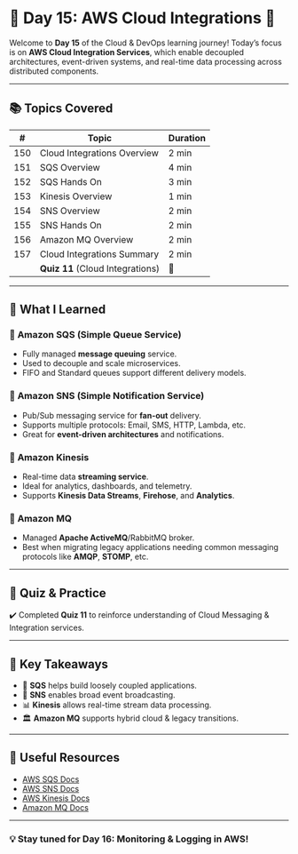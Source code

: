 # 📅 Day 15: AWS Cloud Integrations 🚀

Welcome to **Day 15** of the Cloud & DevOps learning journey! Today’s focus is on **AWS Cloud Integration Services**, which enable decoupled architectures, event-driven systems, and real-time data processing across distributed components.

---

## 📚 Topics Covered

| #   | Topic                        | Duration |
|-----|------------------------------|----------|
| 150 | Cloud Integrations Overview  | 2 min    |
| 151 | SQS Overview                 | 4 min    |
| 152 | SQS Hands On                 | 3 min    |
| 153 | Kinesis Overview             | 1 min    |
| 154 | SNS Overview                 | 2 min    |
| 155 | SNS Hands On                 | 2 min    |
| 156 | Amazon MQ Overview           | 2 min    |
| 157 | Cloud Integrations Summary   | 2 min    |
|     | **Quiz 11** (Cloud Integrations) | 🧠       |

---

## 🧠 What I Learned

### 🔸 **Amazon SQS (Simple Queue Service)**
- Fully managed **message queuing** service.
- Used to decouple and scale microservices.
- FIFO and Standard queues support different delivery models.

### 🔸 **Amazon SNS (Simple Notification Service)**
- Pub/Sub messaging service for **fan-out** delivery.
- Supports multiple protocols: Email, SMS, HTTP, Lambda, etc.
- Great for **event-driven architectures** and notifications.

### 🔸 **Amazon Kinesis**
- Real-time data **streaming service**.
- Ideal for analytics, dashboards, and telemetry.
- Supports **Kinesis Data Streams**, **Firehose**, and **Analytics**.

### 🔸 **Amazon MQ**
- Managed **Apache ActiveMQ**/RabbitMQ broker.
- Best when migrating legacy applications needing common messaging protocols like **AMQP**, **STOMP**, etc.

---

## 🧪 Quiz & Practice

✔️ Completed **Quiz 11** to reinforce understanding of Cloud Messaging & Integration services.

---

## 📌 Key Takeaways

- 🧵 **SQS** helps build loosely coupled applications.
- 📢 **SNS** enables broad event broadcasting.
- 📊 **Kinesis** allows real-time stream data processing.
- 🏛️ **Amazon MQ** supports hybrid cloud & legacy transitions.

---


## 🔗 Useful Resources

- [AWS SQS Docs](https://docs.aws.amazon.com/sqs/)
- [AWS SNS Docs](https://docs.aws.amazon.com/sns/)
- [AWS Kinesis Docs](https://docs.aws.amazon.com/kinesis/)
- [Amazon MQ Docs](https://docs.aws.amazon.com/amazon-mq/)

---

### 💡 Stay tuned for **Day 16: Monitoring & Logging in AWS**!


